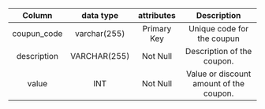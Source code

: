 | Column | data type | attributes | Description |
| :----: | :-------: | :--------: | :---------: |
| coupun_code | varchar(255) | Primary Key | Unique code for the coupun |
| description | VARCHAR(255) | Not Null | Description of the coupon. |
| value | INT | Not Null | Value or discount amount of the coupon. |
